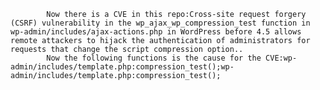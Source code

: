 
            Now there is a CVE in this repo:Cross-site request forgery (CSRF) vulnerability in the wp_ajax_wp_compression_test function in wp-admin/includes/ajax-actions.php in WordPress before 4.5 allows remote attackers to hijack the authentication of administrators for requests that change the script compression option..
            Now the following functions is the cause for the CVE:wp-admin/includes/template.php:compression_test();wp-admin/includes/template.php:compression_test();
            